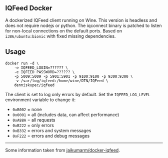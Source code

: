 ## IQFeed Docker

A dockerized IQFeed client running on Wine. This version is headless and does not require nodejs or python. The iqconnect binary is patched to listen for non-local connections on the default ports. Based on `i386/ubuntu:bionic` with fixed missing dependencies.

Usage  
-----
```
docker run -d \
    -e IQFEED_LOGIN=?????? \
    -e IQFEED_PASSWORD=?????? \
    -p 5009:5009 -p 5901:5901 -p 9100:9100 -p 9300:9300 \
    -v /var/log/iqfeed:/home/wine/DTN/IQFeed \
    denniskupec/iqfeed
```

The client is set to log only errors by default.
Set the `IQFEED_LOG_LEVEL` environment variable to change it:
- `0xB002` = none
- `0x0001` = all (includes data, can affect performance)
- `0xA88A` = all requests
- `0xB222` = only errors
- `0xB332` = errors and system messages
- `0xF222` = errors and debug messages
-----
Some information taken from [jaikumarm/docker-iqfeed](https://github.com/jaikumarm/docker-iqfeed).
